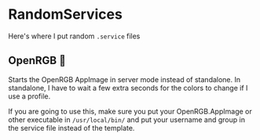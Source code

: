 # RandomServices

Here's where I put random `.service` files

## OpenRGB 🌈

Starts the OpenRGB AppImage in server mode instead of standalone. In standalone, I have to wait a few extra seconds for the colors to change if I use a profile.

If you are going to use this, make sure you put your OpenRGB.AppImage or other executable in `/usr/local/bin/` and put your username and group in the service file instead of the template.